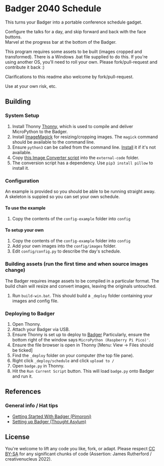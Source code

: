 # Badger 2040 Schedule

This turns your Badger into a portable conference schedule gadget.

Configure the talks for a day, and skip forward and back with the face buttons.  
Marvel at the progress bar at the bottom of the Badger.

This program requires some assets to be built (images cropped and transformed). There is a Windows .bat file supplied to do this. If you're using another OS, you'll need to roll your own. Please fork/pull-request and contribute it back :)

Clarifications to this readme also welcome by fork/pull-request.

Use at your own risk, etc.

## Building

### System Setup

1. Install Thonny [Thonny](https://thonny.org/), which is used to compile and deliver MicroPython to the Badger.
2. Install [ImageMagick](https://imagemagick.org/script/index.php) for resizing/cropping images. The `magick` command should be available to the command line.  
3. Ensure `python3` can be called from the command line. [Install](https://www.python.org/downloads/) it if it's not available.
4. Copy [this Image Converter script](https://github.com/pimoroni/pimoroni-pico/blob/main/examples/badger2040/image_converter/convert.py) into the `external-code` folder.
5. The conversion script has a dependency. Use `pip3 install pillow` to install it.

### Configuration

An example is provided so you should be able to be running straight away. A skeleton is suppied so you can set your own schedule.

#### To use the example

1. Copy the contents of the `config-example` folder into `config`

#### To setup your own

1. Copy the contents of the `config-example` folder into `config`
2. Add your own images into the `config/images` folder.
3. Edit `config/config.py` to describe the day's schedule.

### Building assets (run the first time and when source images change)

The Badger requires image assets to be compiled in a particular format. The build chain will resize and convert images, leaving the originals untouched.

1. Run `build-win.bat`. This should build a `_deploy` folder containing your images and config file.

### Deploying to Badger
1. Open Thonny.
2. Attach your Badger via USB.
3. Ensure Thonny is set up to deploy to [Badger](https://learn.pimoroni.com/article/getting-started-with-badger-2040#programming-badger-with-thonny) Particularly, ensure the bottom right of the window says `MicroPython (Raspberry Pi Pico)'`.
4. Ensure the file browser is open in Thonny [Menu: View -> Files should be ticked]
5. Find the `_deploy` folder on your computer (the top file pane).
6. Right click `_deploy/schedule` and click `upload to /`
7. Open `badge.py` in Thonny.
8. Hit the `Run Current Script` button. This will load `badge.py` onto Badger and run it.

## References

### General info / Hat tips
- [Getting Started With Badger (Pimoroni)](https://learn.pimoroni.com/article/getting-started-with-badger-2040)
- [Setting up Badger (Thought Asylum)](https://www.thoughtasylum.com/2022/04/29/the-badger-2040-set-up/)

## License

You're welcome to lift any code you like, fork, or adapt. Please respect [CC BY-SA](https://creativecommons.org/licenses/by-sa/4.0/) for any significant chunks of code (Assertion: James Rutherford / creativenucleus 2022).
